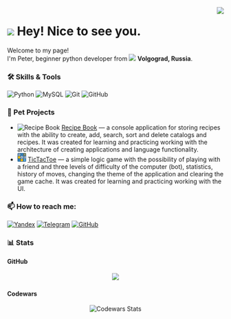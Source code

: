<img align="right" src="https://visitor-badge.laobi.icu/badge?page_id=VelichkinPetr.VelichkinPetr">

<h1><img src="https://emojis.slackmojis.com/emojis/images/1531849430/4246/blob-sunglasses.gif?1531849430" width="30"/> Hey! Nice to see you.</h1>


<p>Welcome to my page! </br> I'm Peter, beginner python developer from <img src="https://cdn-icons-png.flaticon.com/512/4628/4628645.png" width="13"/> <b>Volgograd, Russia</b>. </p>

### 🛠️ Skills & Tools

![Python](https://img.shields.io/badge/-Python-white?logo=Python)
![MySQL](https://img.shields.io/badge/-MySQL-white?logo=mysql)
![Git](https://img.shields.io/badge/-Git-white?logo=git)
![GitHub](https://img.shields.io/badge/-GitHub-white?logo=github&logoColor=black)

### 🚀 Pet Projects
- <img src="https://w7.pngwing.com/pngs/1021/523/png-transparent-rectangle-font-design-rectangle-orange-ipad.png" alt="Recipe Book" width="20" height="20"> [Recipe Book](https://github.com/VelichkinPetr/storage_recipes) — a console application for storing recipes with the ability to create, add, search, sort and delete catalogs and recipes. It was created for learning and practicing working with the architecture of creating applications and language functionality.
- <img src="https://github.com/VelichkinPetr/TicTacToe/blob/main/ico.png" alt="TicTacToe" width="20" height="20"> [TicTacToe](https://github.com/VelichkinPetr/TicTacToe) — a simple logic game with the possibility of playing with a friend and three levels of difficulty of the computer (bot), statistics, history of moves, changing the theme of the application and clearing the game cache. It was created for learning and practicing working with the UI.


### 📫 How to reach me:

[![Yandex](https://img.shields.io/badge/Yandex-pyo7578@yandex.ru-ffcc00?logo=YandexCloud&logoColor=white&link=mailto:pyo7578@yandex.ru)](mailto:pyo7578@yandex.ru)
[![Telegram](https://img.shields.io/badge/Telegram-@TaJIucMaH4eg-blue?logo=telegram)](https://t.me/TaJIucMaH4eg)
[![GitHub](https://img.shields.io/badge/GitHub-VelichkinPetr-black?logo=GitHub&logoColor=white&link=mailto:pyo7578@yandex.ru)](https://github.com/VelichkinPetr)



### 📊 Stats

#### GitHub

<p align="center">
  <img src="https://github-readme-stats.vercel.app/api?username=VelichkinPetr&show_icons=true&theme=transparent" />
</p>

#### Codewars

<p align="center">
  <img src="https://www.codewars.com/users/VelichkinPetr/badges/large" alt="Codewars Stats">
</p>




